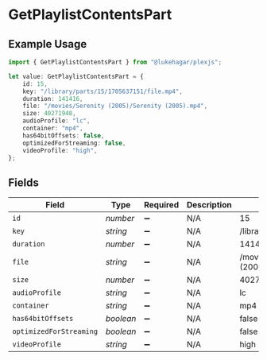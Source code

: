 # GetPlaylistContentsPart

## Example Usage

```typescript
import { GetPlaylistContentsPart } from "@lukehagar/plexjs";

let value: GetPlaylistContentsPart = {
    id: 15,
    key: "/library/parts/15/1705637151/file.mp4",
    duration: 141416,
    file: "/movies/Serenity (2005)/Serenity (2005).mp4",
    size: 40271948,
    audioProfile: "lc",
    container: "mp4",
    has64bitOffsets: false,
    optimizedForStreaming: false,
    videoProfile: "high",
};
```

## Fields

| Field                                       | Type                                        | Required                                    | Description                                 | Example                                     |
| ------------------------------------------- | ------------------------------------------- | ------------------------------------------- | ------------------------------------------- | ------------------------------------------- |
| `id`                                        | *number*                                    | :heavy_minus_sign:                          | N/A                                         | 15                                          |
| `key`                                       | *string*                                    | :heavy_minus_sign:                          | N/A                                         | /library/parts/15/1705637151/file.mp4       |
| `duration`                                  | *number*                                    | :heavy_minus_sign:                          | N/A                                         | 141416                                      |
| `file`                                      | *string*                                    | :heavy_minus_sign:                          | N/A                                         | /movies/Serenity (2005)/Serenity (2005).mp4 |
| `size`                                      | *number*                                    | :heavy_minus_sign:                          | N/A                                         | 40271948                                    |
| `audioProfile`                              | *string*                                    | :heavy_minus_sign:                          | N/A                                         | lc                                          |
| `container`                                 | *string*                                    | :heavy_minus_sign:                          | N/A                                         | mp4                                         |
| `has64bitOffsets`                           | *boolean*                                   | :heavy_minus_sign:                          | N/A                                         | false                                       |
| `optimizedForStreaming`                     | *boolean*                                   | :heavy_minus_sign:                          | N/A                                         | false                                       |
| `videoProfile`                              | *string*                                    | :heavy_minus_sign:                          | N/A                                         | high                                        |